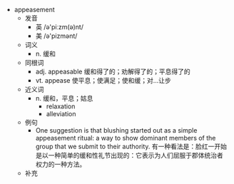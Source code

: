 - appeasement
  - 发音
    - 英 /ə'piːzm(ə)nt/
    - 美 /ə'pizmənt/
  - 词义
    - n. 缓和
  - 同根词
    - adj. appeasable 缓和得了的；劝解得了的；平息得了的
    - vt. appease 使平息；使满足；使和缓；对…让步
  - 近义词
    - n. 缓和，平息；姑息
      - relaxation
      - alleviation
  - 例句
    - One suggestion is that blushing started out as a simple appeasement ritual: a way to show dominant members of the group that we submit to their authority. 有一种看法是：脸红一开始是以一种简单的缓和性礼节出现的：它表示为人们屈服于郡体统治者权力的一种方法。
  - 补充